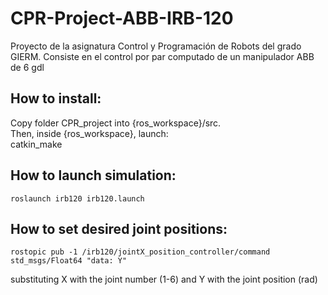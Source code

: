 # CPR-Project-ABB-IRB-120

Proyecto de la asignatura Control y Programación de Robots del grado GIERM. Consiste en el control por par computado de un manipulador ABB de 6 gdl

## How to install:

Copy folder CPR_project into {ros_workspace}/src.  
Then, inside {ros_workspace}, launch:  
    catkin_make

## How to launch simulation:

	roslaunch irb120 irb120.launch

## How to set desired joint positions:

	rostopic pub -1 /irb120/jointX_position_controller/command std_msgs/Float64 "data: Y"

substituting X with the joint number (1-6) and Y with the joint position (rad)